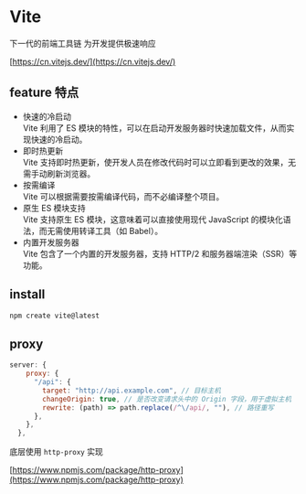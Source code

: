 # Vite

下一代的前端工具链 为开发提供极速响应

[https://cn.vitejs.dev/](https://cn.vitejs.dev/)

## feature 特点

- 快速的冷启动  
   Vite 利用了 ES 模块的特性，可以在启动开发服务器时快速加载文件，从而实现快速的冷启动。
- 即时热更新  
   Vite 支持即时热更新，使开发人员在修改代码时可以立即看到更改的效果，无需手动刷新浏览器。
- 按需编译  
   Vite 可以根据需要按需编译代码，而不必编译整个项目。
- 原生 ES 模块支持  
   Vite 支持原生 ES 模块，这意味着可以直接使用现代 JavaScript 的模块化语法，而无需使用转译工具（如 Babel）。
- 内置开发服务器  
   Vite 包含了一个内置的开发服务器，支持 HTTP/2 和服务器端渲染（SSR）等功能。

## install

```bash
npm create vite@latest
```

## proxy

```js
server: {
    proxy: {
      "/api": {
        target: "http://api.example.com", // 目标主机
        changeOrigin: true, // 是否改变请求头中的 Origin 字段，用于虚拟主机
        rewrite: (path) => path.replace(/^\/api/, ""), // 路径重写
      },
    },
  },
```

底层使用 `http-proxy` 实现

[https://www.npmjs.com/package/http-proxy](https://www.npmjs.com/package/http-proxy)
